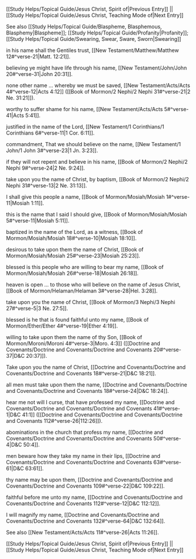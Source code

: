 [[Study Helps/Topical Guide/Jesus Christ, Spirit of|Previous Entry]]  ||  [[Study Helps/Topical Guide/Jesus Christ, Teaching Mode of|Next Entry]]

 See also [[Study Helps/Topical Guide/Blaspheme, Blasphemous, Blasphemy|Blaspheme]]; [[Study Helps/Topical Guide/Profanity|Profanity]]; [[Study Helps/Topical Guide/Swearing, Swear, Sware, Sworn|Swearing]]

 in his name shall the Gentiles trust, [[New Testament/Matthew/Matthew 12#^verse-21|Matt. 12:21]].

 believing ye might have life through his name, [[New Testament/John/John 20#^verse-31|John 20:31]].

 none other name ... whereby we must be saved, [[New Testament/Acts/Acts 4#^verse-12|Acts 4:12]] ([[Book of Mormon/2 Nephi/2 Nephi 31#^verse-21|2 Ne. 31:21]]).

 worthy to suffer shame for his name, [[New Testament/Acts/Acts 5#^verse-41|Acts 5:41]].

 justified in the name of the Lord, [[New Testament/1 Corinthians/1 Corinthians 6#^verse-11|1 Cor. 6:11]].

 commandment, That we should believe on the name, [[New Testament/1 John/1 John 3#^verse-23|1 Jn. 3:23]].

 if they will not repent and believe in his name, [[Book of Mormon/2 Nephi/2 Nephi 9#^verse-24|2 Ne. 9:24]].

 take upon you the name of Christ, by baptism, [[Book of Mormon/2 Nephi/2 Nephi 31#^verse-13|2 Ne. 31:13]].

 I shall give this people a name, [[Book of Mormon/Mosiah/Mosiah 1#^verse-11|Mosiah 1:11]].

 this is the name that I said I should give, [[Book of Mormon/Mosiah/Mosiah 5#^verse-11|Mosiah 5:11]].

 baptized in the name of the Lord, as a witness, [[Book of Mormon/Mosiah/Mosiah 18#^verse-10|Mosiah 18:10]].

 desirous to take upon them the name of Christ, [[Book of Mormon/Mosiah/Mosiah 25#^verse-23|Mosiah 25:23]].

 blessed is this people who are willing to bear my name, [[Book of Mormon/Mosiah/Mosiah 26#^verse-18|Mosiah 26:18]].

 heaven is open ... to those who will believe on the name of Jesus Christ, [[Book of Mormon/Helaman/Helaman 3#^verse-28|Hel. 3:28]].

 take upon you the name of Christ, [[Book of Mormon/3 Nephi/3 Nephi 27#^verse-5|3 Ne. 27:5]].

 blessed is he that is found faithful unto my name, [[Book of Mormon/Ether/Ether 4#^verse-19|Ether 4:19]].

 willing to take upon them the name of thy Son, [[Book of Mormon/Moroni/Moroni 4#^verse-3|Moro. 4:3]] ([[Doctrine and Covenants/Doctrine and Covenants/Doctrine and Covenants 20#^verse-37|D&C 20:37]]).

 Take upon you the name of Christ, [[Doctrine and Covenants/Doctrine and Covenants/Doctrine and Covenants 18#^verse-21|D&C 18:21]].

 all men must take upon them the name, [[Doctrine and Covenants/Doctrine and Covenants/Doctrine and Covenants 18#^verse-24|D&C 18:24]].

 hear me not will I curse, that have professed my name, [[Doctrine and Covenants/Doctrine and Covenants/Doctrine and Covenants 41#^verse-1|D&C 41:1]] ([[Doctrine and Covenants/Doctrine and Covenants/Doctrine and Covenants 112#^verse-26|112:26]]).

 abominations in the church that profess my name, [[Doctrine and Covenants/Doctrine and Covenants/Doctrine and Covenants 50#^verse-4|D&C 50:4]].

 men beware how they take my name in their lips, [[Doctrine and Covenants/Doctrine and Covenants/Doctrine and Covenants 63#^verse-61|D&C 63:61]].

 thy name may be upon them, [[Doctrine and Covenants/Doctrine and Covenants/Doctrine and Covenants 109#^verse-22|D&C 109:22]].

 faithful before me unto my name, [[Doctrine and Covenants/Doctrine and Covenants/Doctrine and Covenants 112#^verse-12|D&C 112:12]].

 I will magnify my name, [[Doctrine and Covenants/Doctrine and Covenants/Doctrine and Covenants 132#^verse-64|D&C 132:64]].

 See also [[New Testament/Acts/Acts 11#^verse-26|Acts 11:26]].

[[Study Helps/Topical Guide/Jesus Christ, Spirit of|Previous Entry]]  ||  [[Study Helps/Topical Guide/Jesus Christ, Teaching Mode of|Next Entry]]